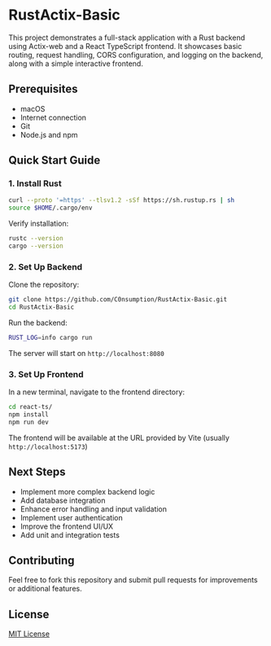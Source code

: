 # RustActix-Basic

This project demonstrates a full-stack application with a Rust backend using Actix-web and a React TypeScript frontend. It showcases basic routing, request handling, CORS configuration, and logging on the backend, along with a simple interactive frontend.

## Prerequisites

- macOS
- Internet connection
- Git
- Node.js and npm

## Quick Start Guide

### 1. Install Rust

```bash
curl --proto '=https' --tlsv1.2 -sSf https://sh.rustup.rs | sh
source $HOME/.cargo/env
```

Verify installation:
```bash
rustc --version
cargo --version
```

### 2. Set Up Backend

Clone the repository:
```bash
git clone https://github.com/C0nsumption/RustActix-Basic.git
cd RustActix-Basic
```

Run the backend:
```bash
RUST_LOG=info cargo run
```

The server will start on `http://localhost:8080`

### 3. Set Up Frontend

In a new terminal, navigate to the frontend directory:
```bash
cd react-ts/
npm install
npm run dev
```

The frontend will be available at the URL provided by Vite (usually `http://localhost:5173`)

## Next Steps

- Implement more complex backend logic
- Add database integration
- Enhance error handling and input validation
- Implement user authentication
- Improve the frontend UI/UX
- Add unit and integration tests

## Contributing

Feel free to fork this repository and submit pull requests for improvements or additional features.

## License

[MIT License](LICENSE)